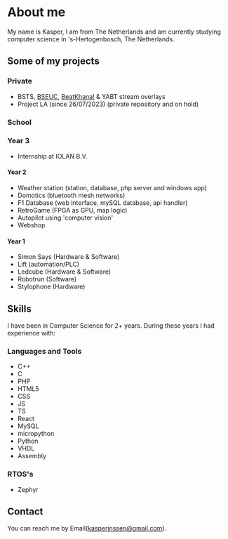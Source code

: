 # **About me**
My name is Kasper, I am from The Netherlands and am currently studying computer science in 's-Hertogenbosch, The Netherlands.

## Some of my projects
### Private
- BSTS, [BSEUC](https://bseuc.eu/), [BeatKhana!](https://beatkhana.com/) & YABT stream overlays
- Project LA (since 26/07/2023) (private repository and on hold)

### School
### Year 3
- Internship at IOLAN B.V.
#### Year 2
- Weather station (station, database, php server and windows app)
- Domotics (bluetooth mesh networks)
- F1 Database (web interface, mySQL database, api handler)
- RetroGame (FPGA as GPU, map logic)
- Autopilot using 'computer vision'
- Webshop
#### Year 1
- Simon Says (Hardware & Software)
- Lift (automation/PLC)
- Ledcube (Hardware & Software)
- Robotrun (Software)
- Stylophone (Hardware)
 
<!-- ### Still a WIP -->
## **Skills**
I have been in Computer Science for 2+ years. During these years I had experience with:
### Languages and Tools
- C++
- C
- PHP
- HTML5
- CSS
- JS
- TS
- React
- MySQL
- micropython
- Python
- VHDL
- Assembly
  
### RTOS's
- Zephyr
  
## Contact
You can reach me by Email(kasperjnssen@gmail.com).

<!--## Stats
[![Anurag's GitHub stats](https://github-readme-stats.vercel.app/api?username=kasper201&show_icons=true&theme=transparent)](https://github.com/anuraghazra/github-readme-stats)

These are based of my public repositories :)-->
<!--
**kasper201/kasper201** is a ✨ _special_ ✨ repository because its `README.md` (this file) appears on your GitHub profile.

-->
